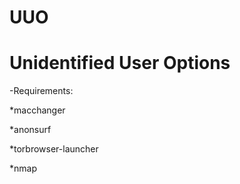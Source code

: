 # UUO
# Unidentified User Options
 -Requirements:
 
 *macchanger
 
 *anonsurf
 
 *torbrowser-launcher
 
 *nmap
#
